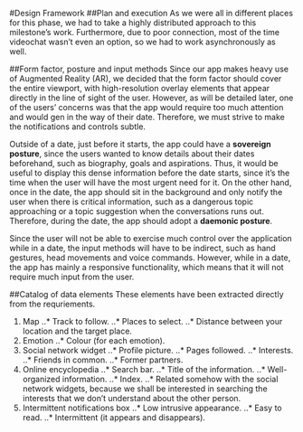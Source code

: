 #Design Framework
##Plan and execution
As we were all in different places for this phase, we had to take a highly distributed approach to this milestone’s work. Furthermore, due to poor connection, most of the time videochat wasn’t even an option, so we had to work asynchronously as well.

##Form factor, posture and input methods
Since our app makes heavy use of Augmented Reality (AR), we decided that the form factor should cover the entire viewport, with high-resolution overlay elements that appear directly in the line of sight of the user. However, as will be detailed later, one of the users’ concerns was that the app would require too much attention and would gen in the way of their date. Therefore, we must strive to make the notifications and controls subtle.

Outside of a date, just before it starts, the app could have a **sovereign posture**, since the users wanted to know details about their dates beforehand, such as biography, goals and aspirations. Thus, it would be useful to display this dense information before the date starts, since it’s the time when the user will have the most urgent need for it. On the other hand, once in the date, the app should sit in the background and only notify the user when there is critical information, such as a dangerous topic approaching or a topic suggestion when the conversations runs out. Therefore, during the date, the app should adopt a **daemonic posture**.

Since the user will not be able to exercise much control over the application while in a date, the input methods will have to be indirect, such as hand gestures, head movements and voice commands. However, while in a date, the app has mainly a responsive functionality, which means that it will not require much input from the user.

##Catalog of data elements 
These elements have been extracted directly from the requriements.
1. Map
..* Track to follow.
..* Places to select.
..* Distance between your location and the target place.
2. Emotion
..* Colour (for each emotion).
3. Social network widget
..* Profile picture.
..* Pages followed.
..* Interests.
..* Friends in common.
..* Former partners.
4. Online encyclopedia
..* Search bar.
..* Title of the information.
..* Well-organized information.
..* Index.
..* Related somehow with the social network widgets, because we shall be interested in searching the interests that we don’t understand about the other person.
5. Intermittent notifications box
..* Low intrusive appearance.
..* Easy to read.
..* Intermittent (it appears and disappears).
